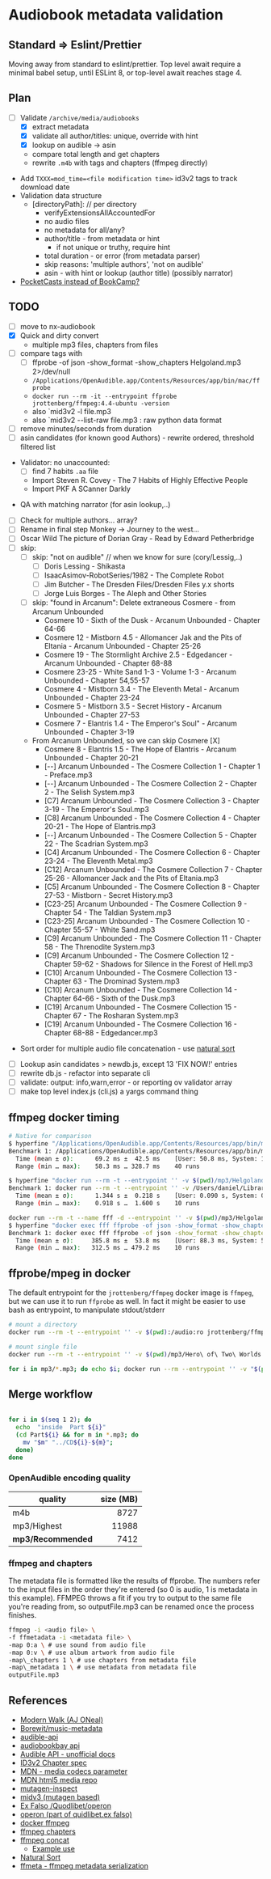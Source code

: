 # Audiobook metadata validation

## Standard => Eslint/Prettier

Moving away from standard to eslint/prettier.
Top level await require a minimal babel setup, until ESLint 8, or top-level await reaches stage 4.

## Plan

- [ ] Validate `/archive/media/audiobooks`
  - [x] extract metadata
  - [x] validate all author/titles: unique, override with hint
  - [x] lookup on audible -> asin
  - compare total length and get chapters
  - rewrite `.m4b` with tags and chapters (ffmpeg directly)
- Add `TXXX=mod_time=<file modification time>` id3v2 tags to track download date
- Validation data structure
  - [directoryPath]: // per directory
    - verifyExtensionsAllAccountedFor
    - no audio files
    - no metadata for all/any?
    - author/title - from metadata or hint
      - if not unique or truthy, require hint
    - total duration - or error (from metadata parser)
    - skip reasons:  'multiple authors', 'not on audible'
    - asin - with hint or lookup (author title) (possibly narrator)
- [PocketCasts instead of BookCamp?](https://github.com/kentcdodds/podcastify-dir)

## TODO

- [ ] move to nx-audiobook
- [x] Quick and dirty convert
  - multiple mp3 files, chapters from files
- [ ] compare tags with
  - [ ] ffprobe -of json -show_format -show_chapters Helgoland.mp3  2>/dev/null
  - `/Applications/OpenAudible.app/Contents/Resources/app/bin/mac/ffprobe`
  - `docker run --rm -it --entrypoint ffprobe jrottenberg/ffmpeg:4.4-ubuntu -version`
  - also `mid3v2 -l file.mp3
  - also `mid3v2 --list-raw file.mp3 : raw python data format
- [ ] remove minutes/seconds from duration
- [ ] asin candidates (for known good Authors) - rewrite ordered, threshold filtered list
- Validator: no unaccounted:
  - [ ] find 7 habits `.aa` file
  - Import Steven R. Covey - The 7 Habits of Highly Effective People
  - Import PKF A SCanner Darkly
<!-- /* cSpell:disable */ -->
- QA with matching narrator (for asin lookup,..)
- [ ] Check for multiple authors... array?
- [ ] Rename in final step Monkey -> Journey to the west...
- [ ] Oscar Wild The picture of Dorian Gray - Read by Edward Petherbridge
- [ ] skip:
  - [ ] skip: "not on audible"  // when we know for sure (cory/Lessig,..)
    - [ ] Doris Lessing - Shikasta
    - [ ] IsaacAsimov-RobotSeries/1982 - The Complete Robot
    - [ ] Jim Butcher - The Dresden Files/Dresden Files y.x shorts
    - [ ] Jorge Luis Borges - The Aleph and Other Stories
  - [ ] skip: "found in Arcanum": Delete extraneous Cosmere - from Arcanum Unbounded
    - Cosmere 10 - Sixth of the Dusk - Arcanum Unbounded - Chapter 64-66
    - Cosmere 12 - Mistborn 4.5 - Allomancer Jak and the Pits of Eltania - Arcanum Unbounded - Chapter 25-26
    - Cosmere 19 - The Stormlight Archive 2.5 - Edgedancer - Arcanum Unbounded - Chapter 68-88
    - Cosmere 23-25 - White Sand 1-3 - Volume 1-3 - Arcanum Unbounded - Chapter 54,55-57
    - Cosmere 4 - Mistborn 3.4 - The Eleventh Metal - Arcanum Unbounded - Chapter 23-24
    - Cosmere 5 - Mistborn 3.5 - Secret History - Arcanum Unbounded - Chapter 27-53
    - Cosmere 7 - Elantris 1.4 - The Emperor's Soul" - Arcanum Unbounded - Chapter 3-19
  - From Arcanum Unbounded, so we can skip Cosmere [X]
    - Cosmere 8 - Elantris 1.5 - The Hope of Elantris - Arcanum Unbounded - Chapter 20-21
    - [--] Arcanum Unbounded - The Cosmere Collection 1 - Chapter 1 - Preface.mp3
    - [--] Arcanum Unbounded - The Cosmere Collection 2 - Chapter 2 - The Selish System.mp3
    - [C7] Arcanum Unbounded - The Cosmere Collection 3 - Chapter 3-19 - The Emperor's Soul.mp3
    - [C8] Arcanum Unbounded - The Cosmere Collection 4 - Chapter 20-21 - The Hope of Elantris.mp3
    - [--] Arcanum Unbounded - The Cosmere Collection 5 - Chapter 22 - The Scadrian System.mp3
    - [C4] Arcanum Unbounded - The Cosmere Collection 6 - Chapter 23-24 - The Eleventh Metal.mp3
    - [C12] Arcanum Unbounded - The Cosmere Collection 7 - Chapter 25-26 - Allomancer Jack and the Pits of Eltania.mp3
    - [C5] Arcanum Unbounded - The Cosmere Collection 8 - Chapter 27-53 - Mistborn - Secret History.mp3
    - [C23-25] Arcanum Unbounded - The Cosmere Collection 9 - Chapter 54 - The Taldian System.mp3
    - [C23-25] Arcanum Unbounded - The Cosmere Collection 10 - Chapter 55-57 - White Sand.mp3
    - [C9] Arcanum Unbounded - The Cosmere Collection 11 - Chapter 58 - The Threnodite System.mp3
    - [C9] Arcanum Unbounded - The Cosmere Collection 12 - Chapter 59-62 - Shadows for Silence in the Forest of Hell.mp3
    - [C10] Arcanum Unbounded - The Cosmere Collection 13 - Chapter 63 - The Drominad System.mp3
    - [C10] Arcanum Unbounded - The Cosmere Collection 14 - Chapter 64-66 - Sixth of the Dusk.mp3
    - [C19] Arcanum Unbounded - The Cosmere Collection 15 - Chapter 67 - The Rosharan System.mp3
    - [C19] Arcanum Unbounded - The Cosmere Collection 16 - Chapter 68-88 - Edgedancer.mp3
- Sort order for multiple audio file concatenation - use [natural sort](https://github.com/snovakovic/fast-sort)
- [ ] Lookup asin candidates > newdb.js, except 13 'FIX NOW!' entries
- [ ] rewrite db.js - refactor into separate cli
- [ ] validate: output: info,warn,error - or reporting ov validator array
- [ ] make top level index.js (cli.js) a yargs command thing
<!-- /* cSpell:enable */ -->

## ffmpeg docker timing

```bash
# Native for comparison
$ hyperfine "/Applications/OpenAudible.app/Contents/Resources/app/bin/mac/ffprobe -of json -show_format -show_chapters ./mp3/Helgoland.mp3"
Benchmark 1: /Applications/OpenAudible.app/Contents/Resources/app/bin/mac/ffprobe -of json -show_format -show_chapters ./mp3/Helgoland.mp3
  Time (mean ± σ):      69.2 ms ±  42.5 ms    [User: 50.8 ms, System: 10.1 ms]
  Range (min … max):    58.3 ms … 328.7 ms    40 runs

$ hyperfine "docker run --rm -t --entrypoint '' -v $(pwd)/mp3/Helgoland.mp3:/audio/file:ro jrottenberg/ffmpeg:4.4-ubuntu bash -c 'ffprobe -of json -show_format -show_chapters /audio/file 2>/dev/null'"
Benchmark 1: docker run --rm -t --entrypoint '' -v /Users/daniel/Library/OpenAudible/mp3/Helgoland.mp3:/audio/file:ro jrottenberg/ffmpeg:4.4-ubuntu bash -c 'ffprobe -of json -show_format -show_chapters /audio/file 2>/dev/null'
  Time (mean ± σ):      1.344 s ±  0.218 s    [User: 0.090 s, System: 0.047 s]
  Range (min … max):    0.918 s …  1.600 s    10 runs

docker run --rm -t --name fff -d --entrypoint '' -v $(pwd)/mp3/Helgoland.mp3:/audio/file:ro jrottenberg/ffmpeg:4.4-ubuntu bash -c 'sleep 3600'
$ hyperfine "docker exec fff ffprobe -of json -show_format -show_chapters /audio/file"
Benchmark 1: docker exec fff ffprobe -of json -show_format -show_chapters /audio/file
  Time (mean ± σ):     385.8 ms ±  53.8 ms    [User: 88.3 ms, System: 51.1 ms]
  Range (min … max):   312.5 ms … 479.2 ms    10 runs

```

## ffprobe/mpeg in docker

The default entrypoint for the `jrottenberg/ffmpeg` docker image is `ffmpeg`, but we can use it to run `ffprobe` as well.
In fact it might be easier to use bash as entrypoint, to manipulate stdout/stderr

```bash
# mount a directory
docker run --rm -t --entrypoint '' -v $(pwd):/audio:ro jrottenberg/ffmpeg:4.4-ubuntu bash -c 'ffprobe -of json -show_format -show_chapters /audio/mp3/Hero\ of\ Two\ Worlds.mp3 2>/dev/null' | jq .format.duration

# mount single file
docker run --rm -t --entrypoint '' -v $(pwd)/mp3/Hero\ of\ Two\ Worlds.mp3:/audio/file:ro jrottenberg/ffmpeg:4.4-ubuntu bash -c 'ffprobe -of json -show_format -show_chapters /audio/file 2>/dev/null' | jq .format.duration

for i in mp3/*.mp3; do echo $i; docker run --rm --entrypoint '' -v "$(pwd)/$i":/audio/file:ro jrottenberg/ffmpeg:4.4-ubuntu bash -c 'ffprobe -of json -show_format -show_chapters /audio/file 2>/dev/null' | jq .format.duration; done

```

## Merge workflow

```bash

for i in $(seq 1 2); do 
  echo  "inside  Part ${i}"
  (cd Part${i} && for m in *.mp3; do 
    mv "$m" "../CD${i}-${m}"; 
  done)
done

```

### OpenAudible encoding quality

| quality             | size (MB) |
|---------------------|----------:|
| m4b                 |      8727 |
| mp3/Highest         |     11988 |
| **mp3/Recommended** |      7412 |

### ffmpeg and chapters

The metadata file is formatted like the results of ffprobe. The numbers refer to the input files in the order they're entered (so 0 is audio, 1 is metadata in this example). FFMPEG throws a fit if you try to output to the same file you're reading from, so outputFile.mp3 can be renamed once the process finishes.

```bash
ffmpeg -i <audio file> \
-f ffmetadata -i <metadata file> \
-map 0:a \ # use sound from audio file
-map 0:v \ # use album artwork from audio file
-map\_chapters 1 \ # use chapters from metadata file
-map\_metadata 1 \ # use metadata from metadata file
outputFile.mp3
```

## References

- [Modern Walk (AJ ONeal)](https://therootcompany.com/blog/fs-walk-for-node-js/)
- [Borewit/music-metadata](https://github.com/Borewit/music-metadata)
- [audible-api](https://github.com/book-tools/audible-api)
- [audiobookbay api](https://github.com/ValentinHLica/audiobookbay)
- [Audible API - unofficial docs](https://audible.readthedocs.io/en/latest/misc/external_api.html#products)
- [ID3v2 Chapter spec](https://id3.org/id3v2-chapters-1.0)
- [MDN - media codecs parameter](https://developer.mozilla.org/en-US/docs/Web/Media/Formats/codecs_parameter)
- [MDN html5 media repo](https://github.com/mdn/learning-area/tree/main/html/multimedia-and-embedding)
- [mutagen-inspect](https://mutagen.readthedocs.io/en/latest/man/mutagen-inspect.html)
- [midv3 (mutagen based)](https://mutagen.readthedocs.io/en/latest/man/mid3v2.html)
- [Ex Falso /Quodlibet/operon](https://quodlibet.readthedocs.io/en/latest/guide/commands/exfalso.html)
- [operon (part of quidlibet.ex falso)](https://quodlibet.readthedocs.io/en/latest/guide/commands/operon.html)
- [docker ffmpeg](https://github.com/jrottenberg/ffmpeg)
- [ffmpeg chapters](https://ikyle.me/blog/2020/add-mp4-chapters-ffmpeg)
- [ffmpeg concat](https://trac.ffmpeg.org/wiki/Concatenate)
  - [Example use](https://www.reddit.com/r/ffmpeg/comments/nyfx7a/is_there_a_correct_way_to_write_chapters_to_a_mp3/)
- [Natural Sort](https://github.com/snovakovic/fast-sort)
- [ffmeta - ffmpeg metadata serialization](https://github.com/FedericoCarboni/ffmeta)
